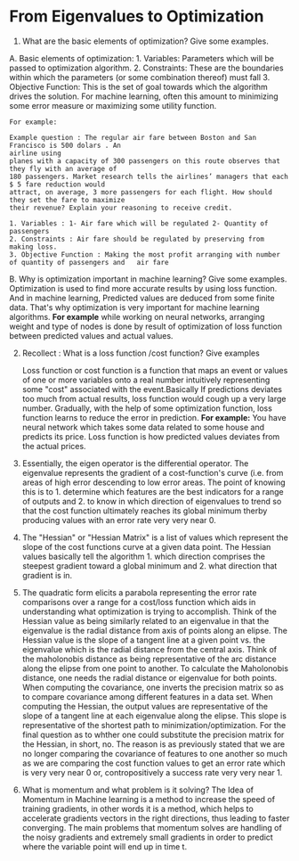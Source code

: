 <h1>From Eigenvalues to Optimization</h1>

1. What are the basic elements of optimization? Give some examples.
  
  A. Basic elements of optimization:
     1. Variables: Parameters which will be passed to optimization algorithm.
     2. Constraints: These are the boundaries within which the parameters (or some combination thereof) must fall
     3. Objective Function: This is the set of goal towards which the algorithm drives the 
     solution. For machine learning, often this amount to minimizing some error measure or maximizing
     some utility function.

    For example:

    Example question : The regular air fare between Boston and San Francisco is 500 dolars . An
    airline using
    planes with a capacity of 300 passengers on this route observes that they fly with an average of
    180 passengers. Market research tells the airlines’ managers that each $ 5 fare reduction would
    attract, on average, 3 more passengers for each flight. How should they set the fare to maximize
    their revenue? Explain your reasoning to receive credit.

    1. Variables : 1- Air fare which will be regulated 2- Quantity of passengers
    2. Constraints : Air fare should be regulated by preserving from making loss.
    3. Objective Function : Making the most profit arranging with number of quantity of passengers and   air fare
  
  B. Why is optimization important in machine learning? Give some examples. 
     Optimization is used to find more accurate results by using loss function. And in machine
     learning, Predicted values are deduced from some finite data. That's why optimization is very
     important for machine learning algorithms. **For example** while working on neural networks,
     arranging weight and type of nodes is done by result of optimization of
     loss function between predicted values and actual values. 


2. Recollect : What is a loss function /cost function? Give examples 

   Loss function or cost function is a function that maps an event or values of one or more
   variables onto a real number
   intuitively representing some "cost" associated with the event.Basically If predictions deviates
   too much from actual results, loss function would cough up a very large number. Gradually, with
   the help of some optimization function, loss function learns to reduce the error in prediction.
   **For example:** You have neural network which takes some data related to some house and predicts
   its price. Loss function is how predicted values deviates from the actual prices.


3. Essentially, the eigen operator is the differential operator. The eigenvalue represents the
   gradient of a cost-function's
   curve (i.e. from areas of high error descending to low error areas. The point of knowing this is
   to 1. determine which features are the best indicators for a range of outputs and 2. to know in
   which direction of eigenvalues to trend so that the cost function ultimately reaches its global
   minimum therby producing values with an error rate very very near 0.

4. The "Hessian" or "Hessian Matrix" is a list of values which represent the slope of the cost
   functions curve at a given
   data point. The Hessian values basically tell the algorithm 1. which direction comprises the
   steepest gradient toward a global minimum and 2. what direction that gradient is in.
   
5. The quadratic form elicits a parabola representing the error rate comparisons over a range for a
   cost/loss function which aids in understanding what optimization is trying to accomplish. Think
   of the Hessian value as being similarly related to an eigenvalue in that the eigenvalue is the
   radial distance from axis of points along an elipse. The Hessian value is the slope of a tangent
   line at a given point vs. the eigenvalue which is the radial distance from the central axis.
   Think of the maholonobis distance as being representative of the arc distance along the elipse
   from one point to another. To calculate the Maholonobis distance, one needs the radial distance
   or eigenvalue for both points. When computing the covariance, one inverts the precision matrix so
   as to compare covariance among different features in a data set. When computing the Hessian, the
   output values are representative of the slope of a tangent line at each eigenvalue along the
   elipse. This slope is representative of the shortest path to minimization/optimization. For the
   final question as to whther one could substitute the precision matrix for the Hessian, in short,
   no. The reason is as previously stated that we are no longer comparing the covariance of features
   to one another so much as we are comparing the cost function values to get an error rate which is
   very very near 0 or, contropositively a success rate very very near 1.
   
6. What is momentum and what problem is it solving? The Idea of Momentum in Machine learning is a
   method to increase the speed of training gradients, in other words it is a method, which helps
   to accelerate gradients vectors in the right directions, thus leading to faster converging. The
   main problems that momentum solves are handling of the noisy gradients and extremely small
   gradients in order to predict where the variable point will end up in time t.
